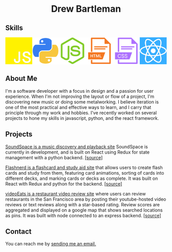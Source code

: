<h1 style="display:flex; justify-content:center">Drew Bartleman</h1>

<!-- ![Python](icons/python_transparent.png "title-1") ![Javascript](icons/javascript_transparent.png "title-1") ![NodeJS](icons/nodejs_transparent.png "title-1") ![HTML](icons/html_transparent.png "title-1") ![CSS](icons/css_transparent.png "title-1") ![React](icons/react_transparent.png "title-1")  -->

## Skills
<div style="display:flex; justify-content:space-between">
<a href="https://en.wikipedia.org/wiki/JavaScript">
  	<img src="icons/javascript_transparent.png" width="100" /> 
  </a>
  <a href="https://www.python.org/">
  	<img src="icons/python_transparent.png" width="100" />
  </a>
  <a href="https://nodejs.org/en/">
  	<img src="icons/nodejs_transparent.png" width="100" />
  </a>
  <a href="https://en.wikipedia.org/wiki/HTML">
  	<img src="icons/html_transparent.png" width="100" />
  </a>
  <a href="https://en.wikipedia.org/wiki/CSS">
  	<img src="icons/css_transparent.png" width="100" /> 
  </a>
  <a href="https://reactjs.org/">
  	<img src="icons/react_transparent.png" width="100" />
  </a>
</div>

## About Me

  I'm a software developer with a focus in design and a passion for user experience. When I'm not improving the layout or flow of a project, I'm discovering new music or doing some metalworking. I believe iteration is one of the most practical and effective ways to learn, and I carry that principle through my work and hobbies. I've recently worked on several projects to hone my skills in javascript, python, and the react framework.

## Projects

[SoundSpace is a music discovery and playback site]() SoundSpace is currently in development, and is built on React using Redux for state management with a python backend. [[source]](https://github.com/DBartleman/SoundSpace-frontend)

[Flashnerd is a flashcard and study aid site](https://flashnerd.herokuapp.com/) that allows users to create flash cards and study from them, featuring card animations, sorting of cards into different decks, and marking cards or decks as complete. It was built on React with Redux and python for the backend. [[source]](https://github.com/SauceKnight/frontend_flashcard)

[videoEats is a restaurant video review site](https://video-eats-client.herokuapp.com/) where users can review restaurants in the San Francisco area by posting their youtube-hosted video reviews or text reviews along with a star-based rating. Review scores are aggregated and displayed on a google map that shows searched locations as pins. It was built with node connected to an express backend. [[source]](https://github.com/wfschrad/videoEatsClient3.0)

## Contact

You can reach me by [sending me an email.](mailto:drewbartleman@gmail.com)
